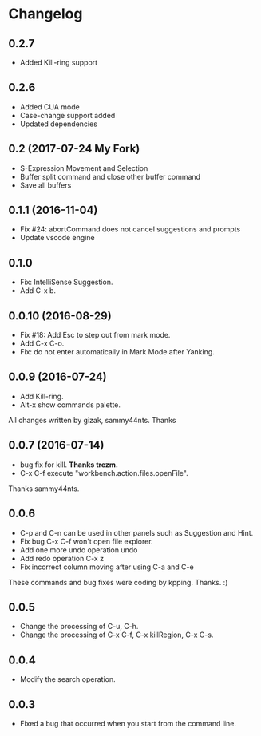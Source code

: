 # Changelog

## 0.2.7

- Added Kill-ring support

## 0.2.6

- Added CUA mode
- Case-change support added
- Updated dependencies

## 0.2 (2017-07-24 My Fork)

- S-Expression Movement and Selection
- Buffer split command and close other buffer command
- Save all buffers

## 0.1.1 (2016-11-04)

- Fix #24: abortCommand does not cancel suggestions and prompts
- Update vscode engine

## 0.1.0

- Fix: IntelliSense Suggestion.
- Add C-x b.

## 0.0.10 (2016-08-29)

- Fix #18: Add Esc to step out from mark mode.
- Add C-x C-o.
- Fix: do not enter automatically in Mark Mode after Yanking.

## 0.0.9 (2016-07-24)

- Add Kill-ring.
- Alt-x show commands palette.

All changes written by gizak, sammy44nts. Thanks

## 0.0.7 (2016-07-14)

- bug fix for kill. **Thanks trezm.**
- C-x C-f execute "workbench.action.files.openFile".

Thanks sammy44nts.

## 0.0.6

- C-p and C-n can be used in other panels such as Suggestion and Hint.
- Fix bug C-x C-f won't open file explorer.
- Add one more undo operation undo
- Add redo operation C-x z
- Fix incorrect column moving after using C-a and C-e

These commands and bug fixes were coding by kpping. Thanks. :)

## 0.0.5

- Change the processing of C-u, C-h.
- Change the processing of C-x C-f, C-x killRegion, C-x C-s.

## 0.0.4

- Modify the search operation.

## 0.0.3

- Fixed a bug that occurred when you start from the command line.
